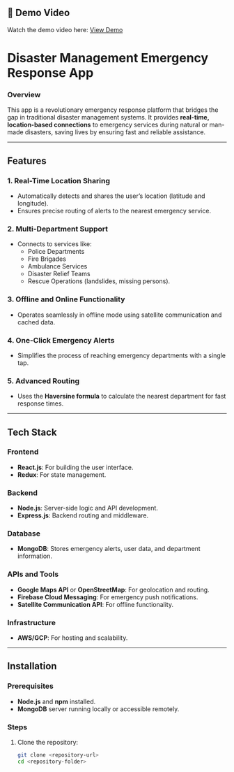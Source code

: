 ## 🎥 Demo Video  
Watch the demo video here: [View Demo](https://drive.google.com/file/d/1gWb9OeEapTEzAjr1hMPRNs6SCSF40Jvt/view?usp=drive_link)

# **Disaster Management Emergency Response App**

### **Overview**  
This app is a revolutionary emergency response platform that bridges the gap in traditional disaster management systems. It provides **real-time, location-based connections** to emergency services during natural or man-made disasters, saving lives by ensuring fast and reliable assistance.  

---

## **Features**  

### **1. Real-Time Location Sharing**  
- Automatically detects and shares the user’s location (latitude and longitude).  
- Ensures precise routing of alerts to the nearest emergency service.  

### **2. Multi-Department Support**  
- Connects to services like:  
  - Police Departments  
  - Fire Brigades  
  - Ambulance Services  
  - Disaster Relief Teams  
  - Rescue Operations (landslides, missing persons).  

### **3. Offline and Online Functionality**  
- Operates seamlessly in offline mode using satellite communication and cached data.  

### **4. One-Click Emergency Alerts**  
- Simplifies the process of reaching emergency departments with a single tap.  

### **5. Advanced Routing**  
- Uses the **Haversine formula** to calculate the nearest department for fast response times.  

---

## **Tech Stack**  

### **Frontend**  
- **React.js**: For building the user interface.  
- **Redux**: For state management.  

### **Backend**  
- **Node.js**: Server-side logic and API development.  
- **Express.js**: Backend routing and middleware.  

### **Database**  
- **MongoDB**: Stores emergency alerts, user data, and department information.  

### **APIs and Tools**  
- **Google Maps API** or **OpenStreetMap**: For geolocation and routing.  
- **Firebase Cloud Messaging**: For emergency push notifications.  
- **Satellite Communication API**: For offline functionality.  

### **Infrastructure**  
- **AWS/GCP**: For hosting and scalability.  

---

## **Installation**  

### **Prerequisites**  
- **Node.js** and **npm** installed.  
- **MongoDB** server running locally or accessible remotely.  

### **Steps**  
1. Clone the repository:  
   ```bash
   git clone <repository-url>
   cd <repository-folder>
